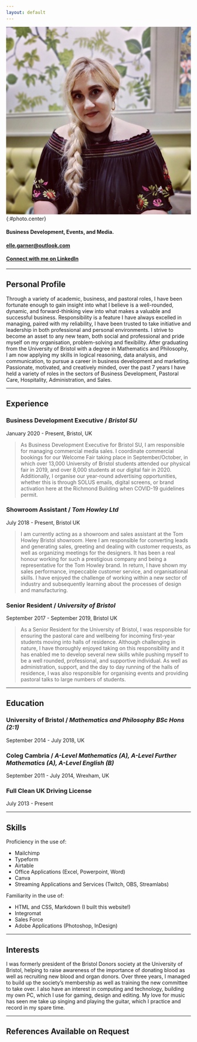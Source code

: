 ```yaml
---
layout: default
---
```

![Elle Garner](assets/ElleGarnerPhoto.jpg){:#photo.center}  

#### **Business Development, Events, and Media.**  
#### [elle.garner@outlook.com](mailto:elle.garner@outlook.com)  
#### [**Connect with me on LinkedIn**](https://www.linkedin.com/in/ellegarner/)

<hr>

## **Personal Profile**

Through a variety of academic, business, and pastoral roles, I have been fortunate enough to gain insight into what I believe is a well-rounded, dynamic, and forward-thinking view into what makes a valuable and successful business. Responsibility is a feature I have always excelled in managing, paired with my reliability, I have been trusted to take initiative and leadership in both professional and personal environments. I strive to become an asset to any new team, both social and professional and pride myself on my organisation, problem-solving and flexibility. After graduating from the University of Bristol with a degree in Mathematics and Philosophy, I am now applying my skills in logical reasoning, data analysis, and communication, to pursue a career in business development and marketing. 
Passionate, motivated, and creatively minded, over the past 7 years I have held a variety of roles in the sectors of Business Development, Pastoral Care, Hospitality, Administration, and Sales.

<hr>

## **Experience**
### **Business Development Executive** / *Bristol SU*
January 2020 - Present, Bristol, UK
> As Business Development Executive for Bristol SU, I am responsible for managing commercial media sales. I coordinate commercial bookings for our Welcome Fair taking place in September/October, in which over 13,000 University of Bristol students attended our physical fair in 2019, and over 8,000 students at our digital fair in 2020. Additionally, I organise our year-round advertising opportunities, whether this is through SOLUS emails, digital screens, or brand activation here at the Richmond Building when COVID-19 guidelines permit.

### **Showroom Assistant** / *Tom Howley Ltd*
July 2018 - Present, Bristol UK
> I am currently acting as a showroom and sales assistant at the Tom Howley Bristol showroom. Here I am responsible for converting leads and generating sales, greeting and dealing with customer requests, as well as organizing meetings for the designers. It has been a real honour working for such a prestigious company and being a representative for the Tom Howley brand. In return, I have shown my sales performance, impeccable customer service, and organisational skills. I have enjoyed the challenge of working within a new sector of industry and subsequently learning about the processes of design and manufacturing.

### **Senior Resident** / *University of Bristol*
September 2017 - September 2019, Bristol UK
> As a Senior Resident for the University of Bristol, I was responsible for ensuring the pastoral care and wellbeing for incoming first-year students moving into halls of residence. Although challenging in nature, I have thoroughly enjoyed taking on this responsibility and it has enabled me to develop several new skills while pushing myself to be a well rounded, professional, and supportive individual. As well as administration, support, and the day to day running of the halls of residence, I was also responsible for organising events and providing pastoral talks to large numbers of students.

<hr> 

## **Education**
### **University of Bristol** / *Mathematics and Philosophy BSc Hons (2:1)*
September 2014 - July 2018, UK

### **Coleg Cambria** / *A-Level Mathematics (A), A-Level Further Mathematics (A), A-Level English (B)*
September 2011 - July 2014, Wrexham, UK

### **Full Clean UK Driving License**
July 2013 - Present

<hr>

## **Skills**
Proficiency in the use of:
- Mailchimp 
- Typeform
- Airtable
- Office Applications (Excel, Powerpoint, Word)
- Canva
- Streaming Applications and Services (Twitch, OBS, Streamlabs)

Familiarity in the use of:
- HTML and CSS, Markdown (I built this website!)
- Integromat
- Sales Force
- Adobe Applications (Photoshop, InDesign)

<hr>

## **Interests**
I was formerly president of the Bristol Donors society at the University of Bristol, helping to raise awareness of the importance of donating blood as well as recruiting new blood and organ donors. Over three years, I managed to build up the society’s membership as well as training the new committee to take over. I also have an interest in computing and technology, building my own PC, which I use for gaming, design and editing. My love for music has seen me take up singing and playing the guitar, which I practice and record in my spare time. 

<hr>

## **References Available on Request**